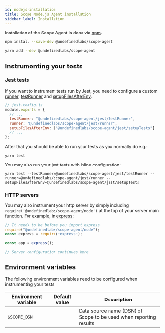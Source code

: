 ```yaml
---
id: nodejs-installation
title: Scope Node.js Agent installation
sidebar_label: Installation
---
```


Installation of the Scope Agent is done via [npm](https://www.npmjs.com/package/@undefinedlabs/scope-agent).

<!--DOCUSAURUS_CODE_TABS-->
<!--npm-->

```bash
npm install --save-dev @undefinedlabs/scope-agent
```

<!--yarn-->

```bash
yarn add --dev @undefinedlabs/scope-agent
```

<!--END_DOCUSAURUS_CODE_TABS-->

## Instrumenting your tests

### Jest tests

If you want to instrument tests run by Jest, you need to configure a custom [runner](https://jestjs.io/docs/en/configuration#runner-string), [testRunner](https://jestjs.io/docs/en/configuration#testrunner-string) and [setupFilesAfterEnv](https://jestjs.io/docs/en/configuration#setupfilesafterenv-array).

```javascript
// jest.config.js
module.exports = {
  // ...
  testRunner: "@undefinedlabs/scope-agent/jest/testRunner",
  runner: "@undefinedlabs/scope-agent/jest/runner",
  setupFilesAfterEnv: ["@undefinedlabs/scope-agent/jest/setupTests"]
  // ...
};
```

After that you should be able to run your tests as you normally do e.g.:

```
yarn test
```

You may also run your jest tests with inline configuration:

```
yarn test --testRunner=@undefinedlabs/scope-agent/jest/testRunner --runner=@undefinedlabs/scope-agent/jest/runner --setupFilesAfterEnv=@undefinedlabs/scope-agent/jest/setupTests
```

### HTTP servers

You may also instrument your http server by simply including `require('@undefinedlabs/scope-agent/node')` at the top of your server main function. For example, in [express](https://expressjs.com/):

```javascript
// It needs to be before you import express
require("@undefinedlabs/scope-agent/node");
const express = require("express");

const app = express();

// Server configuration continues here
```

## Environment variables

The following environment variables need to be configured when instrumenting your tests:

| Environment variable | Default value | Description                                                    |
| -------------------- | ------------- | -------------------------------------------------------------- |
| `$SCOPE_DSN`         |               | Data source name (DSN) of Scope to be used when reporting results |

